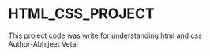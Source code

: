 # HTML_CSS_PROJECT
This project code was write for understanding html and css
<br>
Author-Abhijeet Vetal
